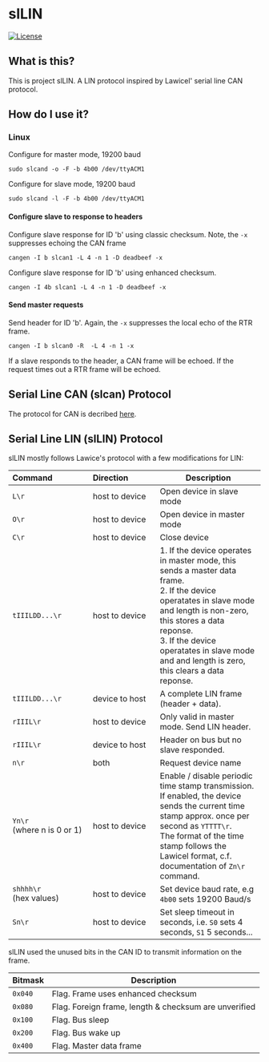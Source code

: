 # slLIN


[![License](https://img.shields.io/badge/license-MIT-brightgreen.svg)](https://opensource.org/licenses/MIT)

## What is this?

This is project slLIN. A LIN protocol inspired by Lawicel' serial line CAN protocol.

## How do I use it?

### Linux

Configure for master mode, 19200 baud

```
sudo slcand -o -F -b 4b00 /dev/ttyACM1
```

Configure for slave mode, 19200 baud

```
sudo slcand -l -F -b 4b00 /dev/ttyACM1
```

#### Configure slave to response to headers


Configure slave response for ID 'b' using classic checksum. Note, the `-x` suppresses echoing the CAN frame

```
cangen -I b slcan1 -L 4 -n 1 -D deadbeef -x
```

Configure slave response for ID 'b' using enhanced checksum.

```
cangen -I 4b slcan1 -L 4 -n 1 -D deadbeef -x
```


#### Send master requests

Send header for ID 'b'. Again, the `-x` suppresses the local echo of the RTR frame.

```
cangen -I b slcan0 -R  -L 4 -n 1 -x
```

If a slave responds to the header, a CAN frame will be echoed. If the request times out a RTR frame will be echoed.

## Serial Line CAN (slcan) Protocol

The protocol for CAN is decribed [here](http://www.can232.com/docs/canusb_manual.pdf).

## Serial Line LIN (slLIN) Protocol

slLIN mostly follows Lawice's protocol with a few modifications for LIN:

| Command&nbsp;&nbsp;&nbsp;&nbsp;&nbsp;&nbsp;&nbsp;&nbsp;&nbsp;&nbsp;&nbsp;&nbsp;&nbsp;&nbsp;&nbsp;                                | Direction&nbsp;&nbsp;&nbsp;&nbsp;&nbsp;&nbsp;&nbsp;&nbsp;&nbsp;&nbsp;&nbsp; |  Description                                   |
|----------------------------------------|----------------|------------------------------------------------|
| `L\r`                                  | host to device | Open device in slave mode |
| `O\r`                                  | host to device | Open device in master mode |
| `C\r`                                  | host to device | Close device |
| `tIIILDD...\r`                         | host to device | 1. If the device operates in master mode, this sends a master data frame. </br>2. If the device operatates in slave mode and length is non-zero, this stores a data reponse.</br>3.  If the device operatates in slave mode and and length is zero, this clears a data reponse. |
| `tIIILDD...\r`                         | device to host | A complete LIN frame (header + data). |
| `rIIIL\r`                              | host to device | Only valid in master mode. Send LIN header.    |
| `rIIIL\r`                              | device to host | Header on bus but no slave responded. |
| `n\r`                                  | both           | Request device name                            |
| `Yn\r`</br>(where n is 0 or 1)         | host to device | Enable / disable periodic time stamp transmission.</br>If enabled, the device sends the current time stamp approx. once per second as `YTTTT\r`.</br>The format of the time stamp follows the Lawicel format, c.f. documentation of `Zn\r` command. |
| `shhhh\r`</br>(hex values)             | host to device | Set device baud rate, e.g  `4b00` sets 19200 Baud/s |
| `Sn\r`                                 | host to device | Set sleep timeout in seconds, i.e. `S0` sets 4 seconds, `S1` 5 seconds... |



slLIN used the unused bits in the CAN ID to transmit information on the frame.

| Bitmask | Description |
|---------|-------
| `0x040`  | Flag. Frame uses enhanced checksum |
| `0x080`  | Flag. Foreign frame, length & checksum are unverified |
| `0x100`  | Flag. Bus sleep |
| `0x200`  | Flag. Bus wake up |
| `0x400`  | Flag. Master data frame |

